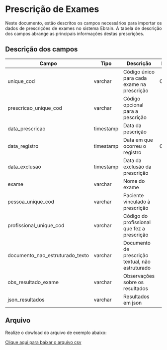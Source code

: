 # Prescrição de Exames
<p align="justify"> 
Neste documento, estão descritos os campos necessários para importar os dados de prescrições de exames no sistema Ebrain. A tabela de descrição dos campos abrange as principais informações destas prescrições.
 </p>

 ## Descrição dos campos

| Campo                       | Tipo      | Descrição                                                                  | Restrição       |
|-----------------------------|-----------|----------------------------------------------------------------------------|-----------------|
| unique_cod                 | varchar     | Código único para cada exame na prescrição                       |  Obrigatório            |
| prescricao_unique_cod     | varchar | Código opcional para a pescrição                                       |                 |
| data_prescricao          | timestamp     | Data da pescrição                |                 |
| data_registro    | timestamp     | Data em que ocorreu o registro   | Obrigatório                |
| data_exclusao | timestamp     |   Data da exclusão da prescrição       |                 |
| exame     | varchar   | Nome do exame                               |                 |
| pessoa_unique_cod            | varchar | Paciente vinculado à prescrição    |                 |
| profissional_unique_cod               | varchar | Código do profissional que fez a prescrição              |                 |
| documento_nao_estruturado_texto     | varchar   | Documento de prescrição textual, não estruturado                               |                 |
| obs_resultado_exame     | varchar   | Observações sobre os resultados                               |                 |
| json_resultados     | varchar   | Resultados em json      |                 |

  
## Arquivo
<p align="justify">Realize o dowload do arquivo de exemplo abaixo:</p>

[Clique aqui para baixar o arquivo csv](https://drive.google.com/uc?export=download&id=120j6HA2xM2J3bv5AJN8txxMt9ZVK_lYW)
